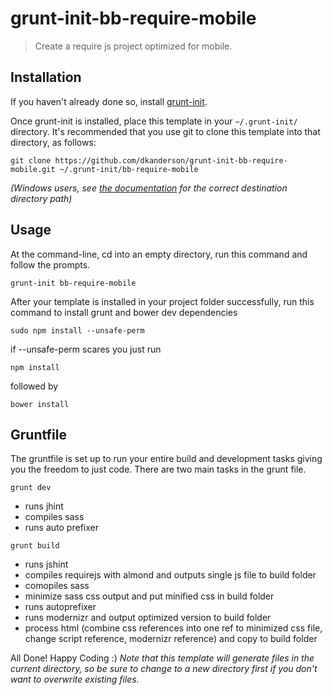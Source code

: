 # grunt-init-bb-require-mobile

> Create a require js project optimized for mobile.

[grunt-init]: http://gruntjs.com/project-scaffolding

## Installation
If you haven't already done so, install [grunt-init][].

Once grunt-init is installed, place this template in your `~/.grunt-init/` directory. It's recommended that you use git to clone this template into that directory, as follows:

```
git clone https://github.com/dkanderson/grunt-init-bb-require-mobile.git ~/.grunt-init/bb-require-mobile
```

_(Windows users, see [the documentation][grunt-init] for the correct destination directory path)_

## Usage

At the command-line, cd into an empty directory, run this command and follow the prompts.

```
grunt-init bb-require-mobile
```

After your template is installed in your project folder successfully, run this command to install grunt and bower dev dependencies

```
sudo npm install --unsafe-perm
```

if --unsafe-perm scares you just run 

```
npm install
```

followed by

```
bower install
```

## Gruntfile

The gruntfile is set up to run your entire build and development tasks giving you the freedom to just code. There are two main tasks in the grunt file.

```
grunt dev
```

- runs jhint
- compiles sass
- runs auto prefixer

```
grunt build
```

- runs jshint
- compiles requirejs with almond and outputs single js file to build folder
- comopiles sass
- minimize sass css output and put minified css in build folder
- runs autoprefixer
- runs modernizr and output optimized version to build folder
- process html (combine css references into one ref to minimized css file, change script reference, modernizr reference) and copy to build folder

All Done! Happy Coding :)
_Note that this template will generate files in the current directory, so be sure to change to a new directory first if you don't want to overwrite existing files._
